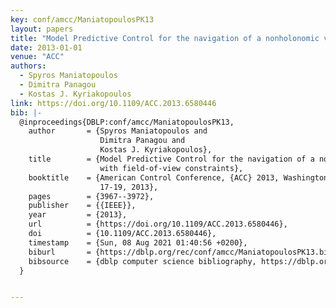 ```yaml
---
key: conf/amcc/ManiatopoulosPK13
layout: papers
title: "Model Predictive Control for the navigation of a nonholonomic vehicle with field-of-view constraints."
date: 2013-01-01
venue: "ACC"
authors:
  - Spyros Maniatopoulos
  - Dimitra Panagou
  - Kostas J. Kyriakopoulos
link: https://doi.org/10.1109/ACC.2013.6580446
bib: |-
  @inproceedings{DBLP:conf/amcc/ManiatopoulosPK13,
    author       = {Spyros Maniatopoulos and
                    Dimitra Panagou and
                    Kostas J. Kyriakopoulos},
    title        = {Model Predictive Control for the navigation of a nonholonomic vehicle
                    with field-of-view constraints},
    booktitle    = {American Control Conference, {ACC} 2013, Washington, DC, USA, June
                    17-19, 2013},
    pages        = {3967--3972},
    publisher    = {{IEEE}},
    year         = {2013},
    url          = {https://doi.org/10.1109/ACC.2013.6580446},
    doi          = {10.1109/ACC.2013.6580446},
    timestamp    = {Sun, 08 Aug 2021 01:40:56 +0200},
    biburl       = {https://dblp.org/rec/conf/amcc/ManiatopoulosPK13.bib},
    bibsource    = {dblp computer science bibliography, https://dblp.org}
  }


---
```

